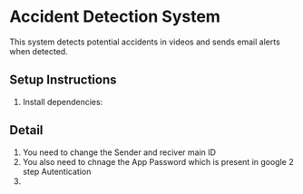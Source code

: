 # Accident Detection System

This system detects potential accidents in videos and sends email alerts when detected.

## Setup Instructions


1. Install dependencies:

## Detail

1. You need to change the Sender and reciver main ID
2. You also need to chnage the App Password which is present in google 2 step Autentication
3. 
